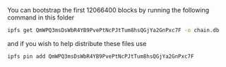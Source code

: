 You can bootstrap the first 12066400 blocks by running the following command in this folder

```bash 
ipfs get QmWPQ3msDsWbR4YB9PvePtNcPJtTum8hsQGjYa2GnPxc7F -o chain.db
```

and if you wish to help distribute these files use
```bash
ipfs pin add QmWPQ3msDsWbR4YB9PvePtNcPJtTum8hsQGjYa2GnPxc7F
```